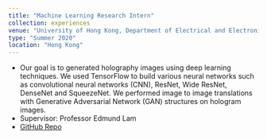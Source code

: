 ```yaml
---
title: "Machine Learning Research Intern"
collection: experiences
venue: "University of Hong Kong, Department of Electrical and Electronic Engineering"
type: "Summer 2020"
location: "Hong Kong"
---
```


* Our goal is to generated holography images using deep learning techniques. We used TensorFlow to build various neural networks such as convolutional neural networks (CNN), ResNet, Wide ResNet, DenseNet and SqueezeNet. We performed image to image translations with Generative Adversarial Network (GAN) structures on hologram images.
* Supervisor: Professor Edmund Lam
* <a href="https://github.com/YoujingYu99/deep-learning-hologram">GitHub Repo</a>